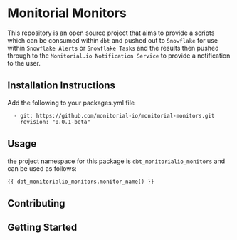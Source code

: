 # Monitorial Monitors

This repository is an open source project that aims to provide a scripts which can be consumed within `dbt` and pushed out to `Snowflake` for use within `Snowflake Alerts` or `Snowflake Tasks` and the results then pushed through to the `Monitorial.io Notification Service` to provide a notification to the user.

## Installation Instructions
Add the following to your packages.yml file
```
  - git: https://github.com/monitorial-io/monitorial-monitors.git
    revision: "0.0.1-beta"
```

## Usage
the project namespace for this package is `dbt_monitorialio_monitors` and can be used as follows:

```
{{ dbt_monitorialio_monitors.monitor_name() }}
```

## Contributing

## Getting Started

